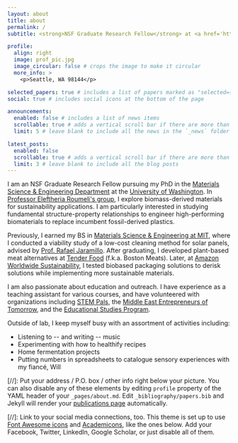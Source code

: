 ```yaml
---
layout: about
title: about
permalink: /
subtitle: <strong>NSF Graduate Research Fellow</strong> at <a href='https://mse.washington.edu/'>UW MSE</a> | <strong>Previously:</strong> <a href='https://sustainability.aboutamazon.com/'>Amazon Worldwide Sustainability</a> / <a href='hhttps://www.tenderfood.com/'>Tender Food</a> / <a href='https://dmse.mit.edu/'>MIT MSE</a>.

profile:
  align: right
  image: prof_pic.jpg
  image_circular: false # crops the image to make it circular
  more_info: >
    <p>Seattle, WA 98144</p>

selected_papers: true # includes a list of papers marked as "selected={true}"
social: true # includes social icons at the bottom of the page

announcements:
  enabled: false # includes a list of news items
  scrollable: true # adds a vertical scroll bar if there are more than 3 news items
  limit: 5 # leave blank to include all the news in the `_news` folder

latest_posts:
  enabled: false
  scrollable: true # adds a vertical scroll bar if there are more than 3 new posts items
  limit: 3 # leave blank to include all the blog posts
---
```


I am an NSF Graduate Research Fellow pursuing my PhD in the <a href='https://mse.washington.edu/'>Materials Science & Engineering Department</a> at the <a href='https://www.washington.edu/'>University of Washington</a>. In <a href='https://sites.google.com/uw.edu/roumeli-research-group/'>Professor Eleftheria Roumeli's group</a>, I explore biomass-derived materials for sustainability applications. I am particularly interested in studying fundamental structure-property relationships to engineer high-performing biomaterials to replace incumbent fossil-derived plastics. 

Previously, I earned my BS in <a href='https://dmse.mit.edu/'>Materials Science & Engineering at MIT</a>, where I conducted a viability study of a low-cost cleaning method for solar panels, advised by <a href='https://jaramillo.mit.edu/'>Prof. Rafael Jaramillo</a>. After graduating, I developed plant-based meat alternatives at <a href='hhttps://www.tenderfood.com/'>Tender Food</a> (f.k.a. Boston Meats). Later, at <a href='https://sustainability.aboutamazon.com/'>Amazon Worldwide Sustainability</a>, I tested biobased packaging solutions to derisk solutions while implementing more sustainable materials.

I am also passionate about education and outreach. I have experience as a teaching assistant for various courses, and have volunteered with organizations including <a href='https://stempals.wordpress.com/'>STEM Pals</a>, the <a href='https://www.meet.mit.edu/'>Middle East Entrepreneurs of Tomorrow</a>, and the <a href='https://esp.mit.edu/learn/index.html'>Educational Studies Program</a>.

Outside of lab, I keep myself busy with an assortment of activities including: 
<ul>
  <li>Listening to -- and writing -- music</li>
  <li>Experimenting with how to healthify recipes</li>
  <li>Home fermentation projects</li>
  <li>Putting numbers in spreadsheets to catalogue sensory experiences with my fiancé, Will</li>
</ul>

[//]: Put your address / P.O. box / other info right below your picture. You can also disable any of these elements by editing `profile` property of the YAML header of your `_pages/about.md`. Edit `_bibliography/papers.bib` and Jekyll will render your [publications page](/al-folio/publications/) automatically.

[//]: Link to your social media connections, too. This theme is set up to use [Font Awesome icons](https://fontawesome.com/) and [Academicons](https://jpswalsh.github.io/academicons/), like the ones below. Add your Facebook, Twitter, LinkedIn, Google Scholar, or just disable all of them.
